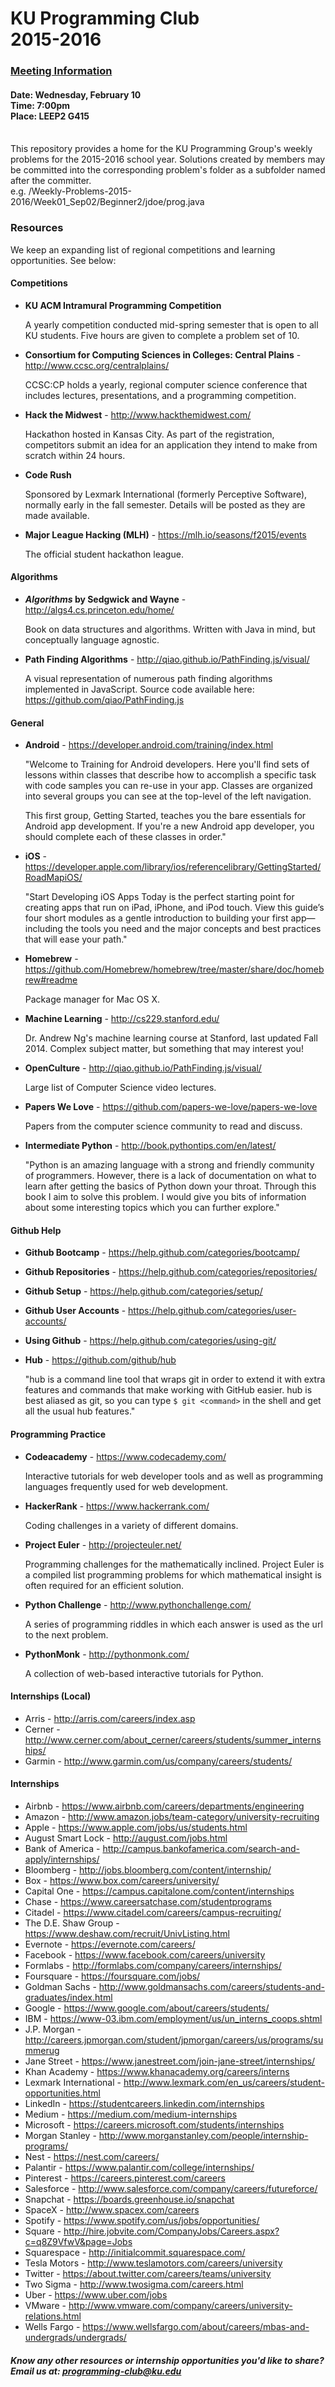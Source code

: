 # KU Programming Club <br> 2015-2016

### <u>Meeting Information</u><br>
#### Date: Wednesday, February 10<br>Time: 7:00pm<br>Place: LEEP2 G415
<br>
This repository provides a home for the KU Programming Group's weekly problems
for the 2015-2016 school year. Solutions created by members may be committed into
the corresponding problem's folder as a subfolder named after the committer.<br>
e.g. /Weekly-Problems-2015-2016/Week01_Sep02/Beginner2/jdoe/prog.java



### Resources
We keep an expanding list of regional competitions and learning opportunities.
See below:

#### Competitions
-   __KU ACM Intramural Programming Competition__

    A yearly competition conducted mid-spring semester that is open to all KU
    students. Five hours are given to complete a problem set of 10.

-   __Consortium for Computing Sciences in Colleges: Central Plains__ - http://www.ccsc.org/centralplains/

    CCSC:CP holds a yearly, regional computer science conference that includes
    lectures, presentations, and a programming competition.

-   __Hack the Midwest__ - http://www.hackthemidwest.com/

    Hackathon hosted in Kansas City. As part of the registration, competitors submit
    an idea for an application they intend to make from scratch within 24 hours.

-   __Code Rush__

    Sponsored by Lexmark International (formerly Perceptive Software), normally
    early in the fall semester. Details will be posted as they are made available.

-   __Major League Hacking (MLH)__ - https://mlh.io/seasons/f2015/events

    The official student hackathon league.



#### Algorithms

-   __*Algorithms* by Sedgwick and Wayne__ - http://algs4.cs.princeton.edu/home/

    Book on data structures and algorithms. Written with Java in mind, but
    conceptually language agnostic.

-   __Path Finding Algorithms__ - http://qiao.github.io/PathFinding.js/visual/

    A visual representation of numerous path finding algorithms implemented in
    JavaScript. Source code available here: https://github.com/qiao/PathFinding.js



#### General

-   __Android__ - https://developer.android.com/training/index.html

    "Welcome to Training for Android developers. Here you'll find sets of lessons
    within classes that describe how to accomplish a specific task with code samples
    you can re-use in your app. Classes are organized into several groups you can
    see at the top-level of the left navigation.

    This first group, Getting Started, teaches you the bare essentials for Android
    app development. If you're a new Android app developer, you should complete
    each of these classes in order."

-   __iOS__ - https://developer.apple.com/library/ios/referencelibrary/GettingStarted/RoadMapiOS/

    "Start Developing iOS Apps Today is the perfect starting point for creating apps
    that run on iPad, iPhone, and iPod touch. View this guide’s four short modules
    as a gentle introduction to building your first app—including the tools you need
    and the major concepts and best practices that will ease your path."

-   __Homebrew__ - https://github.com/Homebrew/homebrew/tree/master/share/doc/homebrew#readme

    Package manager for Mac OS X.

-   __Machine Learning__ - http://cs229.stanford.edu/

    Dr. Andrew Ng's machine learning course at Stanford, last updated Fall 2014.
    Complex subject matter, but something that may interest you!

-   __OpenCulture__ - http://qiao.github.io/PathFinding.js/visual/

    Large list of Computer Science video lectures.

-   __Papers We Love__ - https://github.com/papers-we-love/papers-we-love

    Papers from the computer science community to read and discuss.

-   __Intermediate Python__ - http://book.pythontips.com/en/latest/

    "Python is an amazing language with a strong and friendly community of programmers. However, there is a lack of documentation on what to learn after getting the basics of Python down your throat. Through this book I aim to solve this problem. I would give you bits of information about some interesting topics which you can further explore."


#### Github Help

-   __Github Bootcamp__ - https://help.github.com/categories/bootcamp/
-   __Github Repositories__ - https://help.github.com/categories/repositories/
-   __Github Setup__ - https://help.github.com/categories/setup/
-   __Github User Accounts__ - https://help.github.com/categories/user-accounts/
-   __Using Github__ - https://help.github.com/categories/using-git/
-   __Hub__ - https://github.com/github/hub

    "hub is a command line tool that wraps git in order to extend it with extra
    features and commands that make working with GitHub easier. hub is best aliased
    as git, so you can type ```$ git <command>``` in the shell and get all the usual
    hub features."


#### Programming Practice

-   __Codeacademy__ - https://www.codecademy.com/

    Interactive tutorials for web developer tools and as well as programming
    languages frequently used for web development.

-   __HackerRank__ - https://www.hackerrank.com/

    Coding challenges in a variety of different domains.

-   __Project Euler__ - http://projecteuler.net/

    Programming challenges for the mathematically inclined. Project Euler is a
    compiled list programming problems for which mathematical insight is often
    required for an efficient solution.

-   __Python Challenge__ - http://www.pythonchallenge.com/

    A series of programming riddles in which each answer is used as the url to
    the next problem.

-   __PythonMonk__ - http://pythonmonk.com/

    A collection of web-based interactive tutorials for Python.



#### Internships (Local)
-   Arris - http://arris.com/careers/index.asp
-   Cerner - http://www.cerner.com/about_cerner/careers/students/summer_internships/
-   Garmin - http://www.garmin.com/us/company/careers/students/

#### Internships
-   Airbnb - https://www.airbnb.com/careers/departments/engineering
-   Amazon - http://www.amazon.jobs/team-category/university-recruiting
-   Apple - https://www.apple.com/jobs/us/students.html
-   August Smart Lock - http://august.com/jobs.html
-   Bank of America - http://campus.bankofamerica.com/search-and-apply/internships/
-   Bloomberg - http://jobs.bloomberg.com/content/internship/
-   Box - https://www.box.com/careers/university/
-   Capital One - https://campus.capitalone.com/content/internships
-   Chase - https://www.careersatchase.com/studentprograms
-   Citadel - https://www.citadel.com/careers/campus-recruiting/
-   The D.E. Shaw Group - https://www.deshaw.com/recruit/UnivListing.html
-   Evernote - https://evernote.com/careers/
-   Facebook - https://www.facebook.com/careers/university
-   Formlabs - http://formlabs.com/company/careers/internships/
-   Foursquare - https://foursquare.com/jobs/
-   Goldman Sachs - http://www.goldmansachs.com/careers/students-and-graduates/index.html
-   Google - https://www.google.com/about/careers/students/
-   IBM - https://www-03.ibm.com/employment/us/un_interns_coops.shtml
-   J.P. Morgan - http://careers.jpmorgan.com/student/jpmorgan/careers/us/programs/summerug
-   Jane Street - https://www.janestreet.com/join-jane-street/internships/
-   Khan Academy - https://www.khanacademy.org/careers/interns
-   Lexmark International - http://www.lexmark.com/en_us/careers/student-opportunities.html
-   LinkedIn - https://studentcareers.linkedin.com/internships
-   Medium - https://medium.com/medium-internships
-   Microsoft - https://careers.microsoft.com/students/internships
-   Morgan Stanley - http://www.morganstanley.com/people/internship-programs/
-   Nest - https://nest.com/careers/
-   Palantir - https://www.palantir.com/college/internships/
-   Pinterest - https://careers.pinterest.com/careers
-   Salesforce - http://www.salesforce.com/company/careers/futureforce/
-   Snapchat - https://boards.greenhouse.io/snapchat
-   SpaceX - http://www.spacex.com/careers
-   Spotify - https://www.spotify.com/us/jobs/opportunities/
-   Square - http://hire.jobvite.com/CompanyJobs/Careers.aspx?c=q8Z9VfwV&page=Jobs
-   Squarespace - http://initialcommit.squarespace.com/
-   Tesla Motors - http://www.teslamotors.com/careers/university
-   Twitter - https://about.twitter.com/careers/teams/university
-   Two Sigma - http://www.twosigma.com/careers.html
-   Uber - https://www.uber.com/jobs
-   VMware - http://www.vmware.com/company/careers/university-relations.html
-   Wells Fargo - https://www.wellsfargo.com/about/careers/mbas-and-undergrads/undergrads/


##### Know any other resources or internship opportunities you'd like to share? Email us at: programming-club@ku.edu
